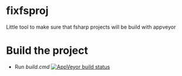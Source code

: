 fixfsproj
=========

Little tool to make sure that fsharp projects will be build with appveyor

# Build the project

* Run *build.cmd* [![AppVeyor build status](https://ci.appveyor.com/api/projects/status/w2828sd3auuieo2j)](https://ci.appveyor.com/project/halcwb/fixfsproj)
